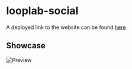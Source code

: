 # looplab-social

A deployed link to the website can be found [here](https://sherryrich.github.io/looplab-social/)

## Showcase
![Preview](https://github.com/sherryrich/looplab-social/blob/main/docs/looplab-social.PNG)